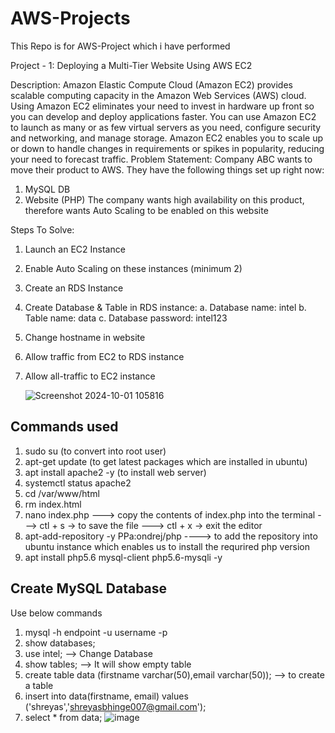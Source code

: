 # AWS-Projects
This Repo is for AWS-Project which i have performed

Project - 1: Deploying a Multi-Tier Website Using AWS EC2

Description:
Amazon Elastic Compute Cloud (Amazon EC2) provides scalable computing
capacity in the Amazon Web Services (AWS) cloud. Using Amazon EC2
eliminates your need to invest in hardware up front so you can develop and
deploy applications faster. You can use Amazon EC2 to launch as many or as
few virtual servers as you need, configure security and networking, and manage
storage. Amazon EC2 enables you to scale up or down to handle changes in
requirements or spikes in popularity, reducing your need to forecast traffic.
Problem Statement:
Company ABC wants to move their product to AWS. They have the following
things set up right now:
1. MySQL DB
2. Website (PHP)
The company wants high availability on this product, therefore wants Auto
Scaling to be enabled on this website


Steps To Solve:
1. Launch an EC2 Instance
2. Enable Auto Scaling on these instances (minimum 2)
3. Create an RDS Instance
4. Create Database & Table in RDS instance:
a. Database name: intel
b. Table name: data
c. Database password: intel123
5. Change hostname in website
6. Allow traffic from EC2 to RDS instance
7. Allow all-traffic to EC2 instance

   ![Screenshot 2024-10-01 105816](https://github.com/user-attachments/assets/9581c749-b5d5-4bc2-8c8c-b438f606e5a2)

 ## Commands used
1. sudo su (to convert into root user)
2. apt-get update  (to get latest packages which are installed in ubuntu)
3. apt install apache2 -y  (to install web server)
4. systemctl status apache2
5. cd /var/www/html
6. rm index.html
7. nano index.php
---> copy the contents of index.php into the terminal
---> ctl + s -> to save the file
---> ctl + x -> exit the editor
8. apt-add-repository -y PPa:ondrej/php 
----> to add the repository into ubuntu instance which enables us to install the requrired php version
9. apt install php5.6 mysql-client php5.6-mysqli -y
 ## Create MySQL Database
 Use below commands
 1. mysql -h endpoint -u username -p
 2. show databases;
 3.  use intel; --> Change Database
 4.  show tables; --> It will show empty table
 5.   create table data (firstname varchar(50),email varchar(50)); --> to create a table
 6.   insert into data(firstname, email) values ('shreyas','shreyasbhinge007@gmail.com');
 7.   select * from data;
    ![image](https://github.com/user-attachments/assets/fb546e06-0b9d-4542-80b6-c78862836968)


